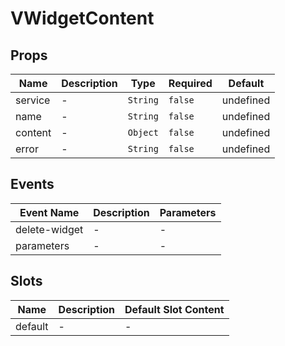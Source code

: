 # VWidgetContent

## Props

<!-- @vuese:VWidgetContent:props:start -->
|Name|Description|Type|Required|Default|
|---|---|---|---|---|
|service|-|`String`|`false`|undefined|
|name|-|`String`|`false`|undefined|
|content|-|`Object`|`false`|undefined|
|error|-|`String`|`false`|undefined|

<!-- @vuese:VWidgetContent:props:end -->


## Events

<!-- @vuese:VWidgetContent:events:start -->
|Event Name|Description|Parameters|
|---|---|---|
|delete-widget|-|-|
|parameters|-|-|

<!-- @vuese:VWidgetContent:events:end -->


## Slots

<!-- @vuese:VWidgetContent:slots:start -->
|Name|Description|Default Slot Content|
|---|---|---|
|default|-|-|

<!-- @vuese:VWidgetContent:slots:end -->


